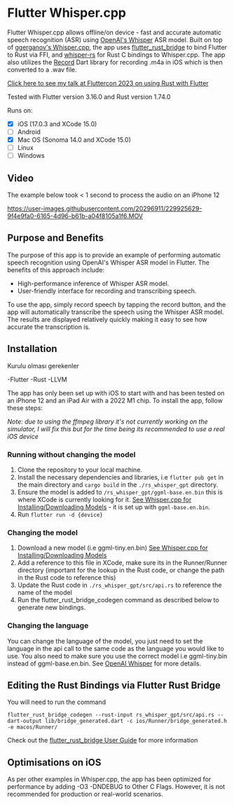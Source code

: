 # Flutter Whisper.cpp

Flutter Whisper.cpp allows offline/on device - fast and accurate automatic speech recognition (ASR) using [OpenAI's Whisper](https://openai.com/research/whisper) ASR model. Built on top of [ggerganov's Whisper.cpp](https://github.com/ggerganov/whisper.cpp), the app uses [flutter_rust_bridge](https://github.com/fzyzcjy/flutter_rust_bridge) to bind Flutter to Rust via FFI, and [whisper-rs](https://github.com/tazz4843/whisper-rs) for Rust C bindings to Whisper.cpp. The app also utilizes the [Record](https://github.com/llfbandit/record) Dart library for recording .m4a in iOS which is then converted to a .wav file.

[Click here to see my talk at Fluttercon 2023 on using Rust with Flutter](https://www.droidcon.com/2023/08/07/supercharging-your-flutter-apps-with-rust/)

Tested with Flutter version 3.16.0 and Rust version 1.74.0

Runs on:
- [x] iOS (17.0.3 and XCode 15.0)
- [ ] Android 
- [x] Mac OS (Sonoma 14.0 and XCode 15.0)
- [ ] Linux 
- [ ] Windows

## Video
The example below took < 1 second to process the audio on an iPhone 12

https://user-images.githubusercontent.com/20296911/229925629-9f4e9fa0-6165-4d96-b61b-a04f8105a1f6.MOV

## Purpose and Benefits
The purpose of this app is to provide an example of performing automatic speech recognition using OpenAI's Whisper ASR model in Flutter. The benefits of this approach include:

* High-performance inference of Whisper ASR model.
* User-friendly interface for recording and transcribing speech.

To use the app, simply record speech by tapping the record button, and the app will automatically transcribe the speech using the Whisper ASR model. The results are displayed relatively quickly making it easy to see how accurate the transcription is.

## Installation

Kurulu olması gerekenler

  -Flutter
  -Rust
  -LLVM

The app has only been set up with iOS to start with and has been tested on an iPhone 12 and an iPad Air with a 2022 M1 chip. To install the app, follow these steps:

*Note: due to using the ffmpeg library it's not currently working on the simulator, I will fix this but for the time being its recommended to use a real iOS device*

### Running without changing the model 
1. Clone the repository to your local machine.
2. Install the necessary dependencies and libraries, i.e `flutter pub get` in the main directory and `cargo build` in the `./rs_whisper_gpt` directory.
3. Ensure the model is added to `/rs_whisper_gpt/ggml-base.en.bin` this is where XCode is currently looking for it. [See Whisper.cpp for Installing/Downloading Models](https://github.com/ggerganov/whisper.cpp/tree/master/models#readme) - it is set up with `ggml-base.en.bin`. 
4. Run `flutter run -d {device}`

### Changing the model
1. Download a new model (i.e ggml-tiny.en.bin) [See Whisper.cpp for Installing/Downloading Models](https://github.com/ggerganov/whisper.cpp/tree/master/models#readme)
2. Add a reference to this file in XCode, make sure its in the Runner/Runner directory (important for the lookup in the Rust code, or change the path in the Rust code to reference this)
3. Update the Rust code in `./rs_whisper_gpt/src/api.rs` to reference the name of the model
4. Run the flutter_rust_bridge_codegen command as described below to generate new bindings.

### Changing the language

You can change the language of the model, you just need to set the language in the api call to the same code as the language you would like to use. You also need to make sure you use the correct model i.e ggml-tiny.bin instead of ggml-base.en.bin. See [OpenAI Whisper](https://github.com/openai/whisper#available-models-and-languages) for more details.

## Editing the Rust Bindings via Flutter Rust Bridge 

You will need to run the command 
```
flutter_rust_bridge_codegen --rust-input rs_whisper_gpt/src/api.rs --dart-output lib/bridge_generated.dart -c ios/Runner/bridge_generated.h -e macos/Runner/
```
Check out the [flutter_rust_bridge User Guide](https://cjycode.com/flutter_rust_bridge/) for more information

## Optimisations on iOS 

As per other examples in Whisper.cpp, the app has been optimized for performance by adding -O3 -DNDEBUG to Other C Flags. However, it is not recommended for production or real-world scenarios.
